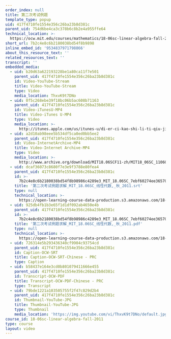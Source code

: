 ```yaml
---
order_index: null
title: 第二次考试例题
template_type: popup
uid: 417f4710fe1554e356c26ba23b8d381c
parent_uid: 754d6be4ca3c378b6c8b2e4a955ffe64
technical_location: >-
  https://ocw.mit.edu/courses/mathematics/18-06sc-linear-algebra-fall-2011/resource-index/7b2c4e8c6b2180038bd54f8b9898
short_url: 7b2c4e8c6b2180038bd54f8b9898
inline_embed_id: '9534837971798866'
about_this_resource_text: ''
related_resources_text: ''
transcript: ''
embedded_media:
  - uid: b20d63a622193228be1a80ca11f7e501
    parent_uid: 417f4710fe1554e356c26ba23b8d381c
    id: Video-YouTube-Stream
    title: Video-YouTube-Stream
    type: Video
    media_location: ThxvK9t7DNo
  - uid: 0f5c268ebe39f18bc06b5ac608b71163
    parent_uid: 417f4710fe1554e356c26ba23b8d381c
    id: Video-iTunesU-MP4
    title: Video-iTunes U-MP4
    type: Video
    media_location: >-
      http://itunes.apple.com/us/itunes-u/di-er-ci-kao-shi-li-ti-qiu-jie/id528718147?i=115569278
  - uid: a2d10ab98eee5b534df5ca0ed0bb5ee2
    parent_uid: 417f4710fe1554e356c26ba23b8d381c
    id: Video-InternetArchive-MP4
    title: Video-Internet Archive-MP4
    type: Video
    media_location: >-
      http://www.archive.org/download/MIT18.06SCF11-zh/MIT18_06SC_110609_L1_zh-hans-cmn_300k.mp4
  - uid: dcaf36073c8680f7e3e9f3788e80fea4
    parent_uid: 417f4710fe1554e356c26ba23b8d381c
    id: >-
      7b2c4e8c6b2180038bd54f8b98986c4289e3_MIT_18.06SC_7ebf60274ee36570-_79cb_2011.srt
    title: '第二次考试例题求解_MIT_18.06SC_线性代数,_秋_2011.srt'
    type: null
    technical_location: >-
      https://open-learning-course-data-production.s3.amazonaws.com/18-06sc-linear-algebra-fall-2011/17f893a3be7a21b81426ccf0365e6999_7b2c4e8c6b2180038bd54f8b98986c4289e3_MIT_18.06SC_7ebf60274ee36570-_79cb_2011.srt
  - uid: 925db4fb1b3e65f1d1df092ab4650e4b
    parent_uid: 417f4710fe1554e356c26ba23b8d381c
    id: >-
      7b2c4e8c6b2180038bd54f8b98986c4289e3_MIT_18.06SC_7ebf60274ee36570-_79cb_2011.pdf
    title: '第二次考试例题求解_MIT_18.06SC_线性代数,_秋_2011.pdf'
    type: null
    technical_location: >-
      https://open-learning-course-data-production.s3.amazonaws.com/18-06sc-linear-algebra-fall-2011/2f977198cd8f019b14b275887f2467ea_7b2c4e8c6b2180038bd54f8b98986c4289e3_MIT_18.06SC_7ebf60274ee36570-_79cb_2011.pdf
  - uid: 726314e5b293436340cf9904c93754cd
    parent_uid: 417f4710fe1554e356c26ba23b8d381c
    id: Caption-OCW-SRT
    title: Caption-OCW-SRT-Chinese - PRC
    type: Caption
  - uid: b58437e164e3cd0b801079411666e455
    parent_uid: 417f4710fe1554e356c26ba23b8d381c
    id: Transcript-OCW-PDF
    title: Transcript-OCW-PDF-Chinese - PRC
    type: Transcript
  - uid: 79bde1221a103505755f2f47c829d2b4
    parent_uid: 417f4710fe1554e356c26ba23b8d381c
    id: Thumbnail-YouTube-JPG
    title: Thumbnail-YouTube-JPG
    type: Thumbnail
    media_location: 'https://img.youtube.com/vi/ThxvK9t7DNo/default.jpg'
course_id: 18-06sc-linear-algebra-fall-2011
type: course
layout: video
---
```

